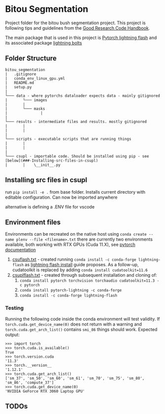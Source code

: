 # Bitou Segmentation

Project folder for the bitou bush segmentation project.
This project is following tips and guidelines from the [Good Research Code Handbook](https://goodresearch.dev/setup.html).

The main package that is used in this project is [Pytorch lightning flash](https://lightning-flash.readthedocs.io/en/latest/installation.html) and its associated package [lightning bolts](https://www.pytorchlightning.ai/bolts)


## Folder Structure
```
bitou_segmentation
|   .gitignore
|   conda_env_linux_gpu.yml
|   README.md
|   setup.py
|
└─── data - where pytorchs dataloader expects data - mainly gitignored
|       └─── images
|       |       
|       └─── masks
|               | 
|
└─── results - intermediate files and results. mostly gitignored
|       |   
|       |   
|
└─── scripts - executable scripts that are running things
|       |   
|       |   
|
└─── csupl - importable code. Should be installed using pip - see [below](###-Installing-src-files-in-csupl)
|       |    \__init__.py 

```


## Installing src files in csupl
run `pip install -e .` from base folder. Installs current directory with editable configuration. Can now be imported anywhere

alternative is defining a .ENV file for vscode

## Environment files
Environments can be recreated on the native host using `conda create --name plenv --file <filename>.txt`
there are currently two environments available, both working with RTX GPUs (Cuda 11.X), see [pytorch documentation](https://discuss.pytorch.org/t/nvidia-geforce-rtx-3090-with-cuda-capability-sm-86-is-not-compatible-with-the-current-pytorch-installation/141940)
1. [csuflash.txt](csuflash.txt) - created running `conda install -c conda-forge lightning-flash` as [lightning flash install](https://lightning-flash.readthedocs.io/en/latest/installation.html) guide proposes. As a follow-up, cudatoolkit is replaced by adding `conda install cudatoolkit=11.6`
2. [csuplflash.txt](csuplflash.txt) - created through subsequent installation and cloning of:
    1. `conda install pytorch torchvision torchaudio cudatoolkit=11.3 -c pytorch`
    2. `conda install pytorch-lightning -c conda-forge`
    3. `conda install -c conda-forge lightning-flash`

### Testing
Running the following code inside the conda environment will test validity. If `torch.cuda.get_device_name(0)` does not return with a warning and `torch.cuda.get_arch_list()` contains `smi_86` things should work.
Expected output:
```
>>> import torch
>>> torch.cuda.is_available()
True
>>> torch.version.cuda
'11.3'
>>> torch.__version__
'1.12.1'
>>> torch.cuda.get_arch_list()
['sm_37', 'sm_50', 'sm_60', 'sm_61', 'sm_70', 'sm_75', 'sm_80', 'sm_86', 'compute_37']
>>> torch.cuda.get_device_name(0)
'NVIDIA GeForce RTX 3060 Laptop GPU'
```


## TODOs
